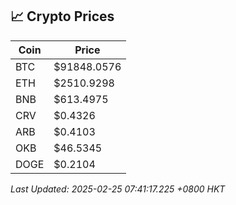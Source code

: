 ## 📈 Crypto Prices

| Coin | Price |
| ---- | ----- |
| BTC | $91848.0576 |
| ETH | $2510.9298 |
| BNB | $613.4975 |
| CRV | $0.4326 |
| ARB | $0.4103 |
| OKB | $46.5345 |
| DOGE | $0.2104 |

_Last Updated: 2025-02-25 07:41:17.225 +0800 HKT_